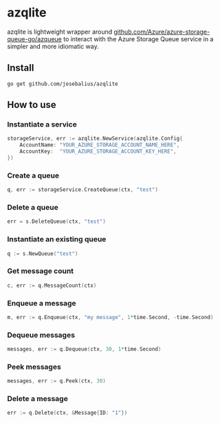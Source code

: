 # azqlite

azqlite is lightweight wrapper around [github.com/Azure/azure-storage-queue-go/azqueue](https://github.com/Azure/azure-storage-queue-go/azqueue) to interact with the Azure Storage Queue service in a simpler and more idiomatic way.

## Install

```
go get github.com/josebalius/azqlite
```

## How to use

### Instantiate a service 
```go
storageService, err := azqlite.NewService(azqlite.Config{
	AccountName: "YOUR_AZURE_STORAGE_ACCOUNT_NAME_HERE",
	AccountKey:  "YOUR_AZURE_STORAGE_ACCOUNT_KEY_HERE",
})
```

### Create a queue
```go
q, err := storageService.CreateQueue(ctx, "test")
```

### Delete a queue
```go
err = s.DeleteQueue(ctx, "test")
```

### Instantiate an existing queue
```go
q := s.NewQueue("test")
```

### Get message count
```go
c, err := q.MessageCount(ctx)
```

### Enqueue a message
```go
m, err := q.Enqueue(ctx, "my message", 1*time.Second, -time.Second)
```

### Dequeue messages
```go
messages, err := q.Dequeue(ctx, 30, 1*time.Second)
```

### Peek messages
```go
messages, err := q.Peek(ctx, 30)
```

### Delete a message
```go
err := q.Delete(ctx, &Message{ID: "1"})
```
